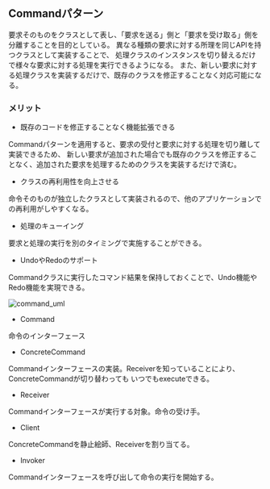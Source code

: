## Commandパターン
要求そのものをクラスとして表し、「要求を送る」側と「要求を受け取る」側を分離することを目的としている。
異なる種類の要求に対する所理を同じAPIを持つクラスとして実装することで、
処理クラスのインスタンスを切り替えるだけで様々な要求に対する処理を実行できるようになる。
また、新しい要求に対する処理クラスを実装するだけで、既存のクラスを修正することなく対応可能になる。

### メリット
- 既存のコードを修正することなく機能拡張できる

Commandパターンを適用すると、要求の受付と要求に対する処理を切り離して実装できるため、
新しい要求が追加された場合でも既存のクラスを修正することなく、追加された要求を処理するためのクラスを実装するだけで済む。

- クラスの再利用性を向上させる

命令そのものが独立したクラスとして実装されるので、他のアプリケーションでの再利用がしやすくなる。

- 処理のキューイング

要求と処理の実行を別のタイミングで実施することができる。

- UndoやRedoのサポート

Commandクラスに実行したコマンド結果を保持しておくことで、Undo機能やRedo機能を実現できる。


![command_uml](https://user-images.githubusercontent.com/20272076/79092857-2f8f4280-7d8d-11ea-8a78-8cfdbea9aff2.png)

- Command

命令のインターフェース

- ConcreteCommand

Commandインターフェースの実装。Receiverを知っていることにより、ConcreteCommandが切り替わっても
いつでもexecuteできる。

- Receiver

Commandインターフェースが実行する対象。命令の受け手。

- Client

ConcreteCommandを静止絵師、Receiverを割り当てる。

- Invoker

Commandインターフェースを呼び出して命令の実行を開始する。